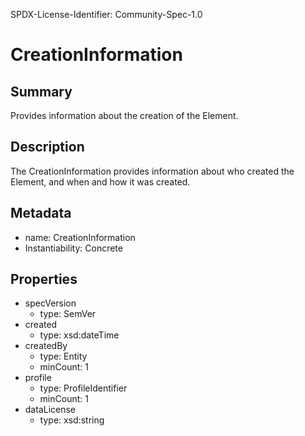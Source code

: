 SPDX-License-Identifier: Community-Spec-1.0

# CreationInformation

## Summary

Provides information about the creation of the Element.

## Description

The CreationInformation provides information about who created the Element, and when and how it was created. 

## Metadata

- name: CreationInformation
- Instantiability: Concrete

## Properties

- specVersion
  - type: SemVer
- created
  - type: xsd:dateTime
- createdBy
  - type: Entity
  - minCount: 1
- profile
  - type: ProfileIdentifier
  - minCount: 1
- dataLicense
  - type: xsd:string


